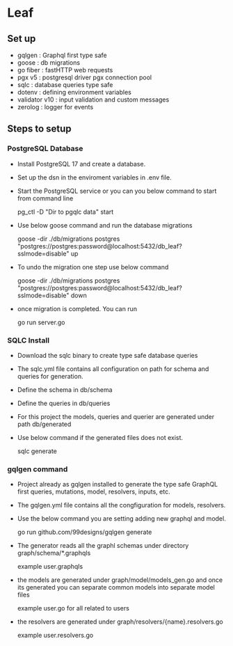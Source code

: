 # Leaf

## Set up

- gqlgen : Graphql first type safe
- goose : db migrations
- go fiber : fastHTTP web requests
- pgx v5 : postgresql driver pgx connection pool
- sqlc : database queries type safe
- dotenv : defining environment variables
- validator v10 : input validation and custom messages
- zerolog : logger for events


## Steps to setup

### PostgreSQL Database

- Install PostgreSQL 17 and create a database.
- Set up the dsn in the enviroment variables in .env file.
- Start the PostgreSQL service or you can you below command to start from command line
  
  pg_ctl -D "Dir to pgqlc data" start

- Use below goose command and run the database migrations
  
  goose -dir ./db/migrations postgres "postgres://postgres:password@localhost:5432/db_leaf?sslmode=disable" up

- To undo the migration one step use below command
  
  goose -dir ./db/migrations postgres "postgres://postgres:password@localhost:5432/db_leaf?sslmode=disable" down

- once migration is completed. You can run
  
  go run server.go

### SQLC Install

- Download the sqlc binary to create type safe database queries
- The sqlc.yml file contains all configuration on path for schema and queries for generation.
- Define the schema in db/schema
- Define the queries in db/queries
- For this project the models, queries and querier are generated under path db/generated
- Use below command if the generated files does not exist.
  
  sqlc generate


### gqlgen command

- Project already as gqlgen installed to generate the type safe GraphQL first queries, mutations, model, resolvers, inputs, etc.
- The gqlgen.yml file contains all the congfiguration for models, resolvers.
- Use the below command you are setting adding new graphql and model.
  
  go run github.com/99designs/gqlgen generate

- The generator reads all the graphl schemas under directory graph/schema/*.graphqls
  
  example user.graphqls

- the models are generated under graph/model/models_gen.go and once its generated you can separate common models into separate model files 
  
  example user.go for all related to users

- the resolvers are generated under graph/resolvers/{name}.resolvers.go
  
  example user.resolvers.go



